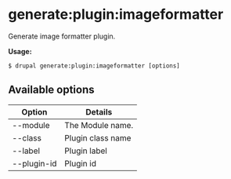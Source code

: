 # generate:plugin:imageformatter
Generate image formatter plugin.

**Usage:**
```
$ drupal generate:plugin:imageformatter [options]
```

## Available options
Option | Details
-------|-------------
--module | The Module name.
--class | Plugin class name
--label | Plugin label
--plugin-id | Plugin id
